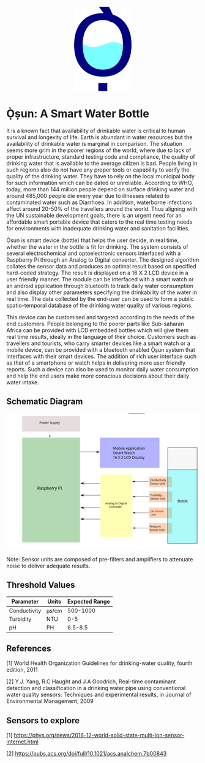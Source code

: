 <p align="center">
  <img src="https://github.com/donank/smart-bottle/blob/main/logo.png" width="150" height="220"/>
</p>

# Ọ̀ṣun: A Smart Water Bottle

It is a known fact that availability of drinkable water is critical to human survival and longevity of life. Earth is abundant in water resources but the availability of drinkable water is marginal in comparison. The situation seems more grim in the poorer regions of the world, where due to lack of proper infrastructure, standard testing code and compliance, the quality of drinking water that is available to the average citizen is bad. People living in such regions also do not have any proper tools or capability to verify the quality of the drinking water. They have to rely on the local municipal body for such information which can be dated or unreliable.  According to WHO, today, more than 144 million people depend on surface drinking water and around 485,000 people die every year due to illnesses related to contaminated water such as Diarrhoea. In addition, waterborne infections affect around 20-50% of the travellers around the world. Thus aligning with the UN sustainable development goals, there is an urgent need for an affordable smart portable device that caters to the real time testing needs for environments with inadequate drinking water and sanitation facilities. 

Ọ̀ṣun is smart device (bottle) that helps the user decide, in real time, whether the water in the bottle is fit for drinking. The system consists of several electrochemical and optoelectronic sensors interfaced with a Raspberry Pi through an Analog to Digital converter. The designed algorithm collates the sensor data and produces an optimal result based on specified hard-coded strategy. The result is displayed on a 16 X 2 LCD device in a user friendly manner. The module can be interfaced with a smart watch or an android application through bluetooth to track daily water consumption and also display other parameters specifying the drinkability of the water in real time. The data collected by the end-user can be used to form a public spatio-temporal database of the drinking water quality of various regions.

This device can be customised and targeted according to the needs of the end customers. People belonging to the poorer parts like Sub-saharan Africa can be provided with LCD embedded bottles which will give them real time results, ideally in the language of their choice. Customers such as travellers and tourists, who carry smarter devices like a smart watch or a mobile device, can be provided with a bluetooth enabled Ọ̀ṣun system that interfaces with their smart devices. The addition of rich user interface such as that of a smartphone or watch helps in delivering more user friendly reports. Such a device can also be used to monitor daily water consumption and help the end users make more conscious decisions about their daily water intake.

## Schematic Diagram
<p align="center">
  <img src="https://raw.githubusercontent.com/donank/smart-bottle/51891a3bb961518fbd0d75c031baf2d21b2ab916/schematic.svg" />
</p>

Note: Sensor units are composed of pre-filters and amplifiers to attenuate noise to deliver adequate results.


## Threshold Values 

| Parameter  | Units | Expected Range |
| ------------- | ------------- | ------------- |
| Conductivity  | µs/cm  | 500-1000  |
| Turbidity  | NTU | 0-5  |
| pH  | PH  | 6.5-8.5 |

## References
[1] World Health Organization Guidelines for drinking-water quality, fourth edition, 2011

[2] Y.J. Yang, R.C Haught and J.A Goodrich, Real-time contaminant detection and classification in a drinking water pipe using conventional water quality sensors: Techniques and experimental results, in Journal of Environmental Management, 2009

## Sensors to explore

[1] https://phys.org/news/2016-12-world-solid-state-multi-ion-sensor-internet.html

[2] https://pubs.acs.org/doi/full/10.1021/acs.analchem.7b00843
